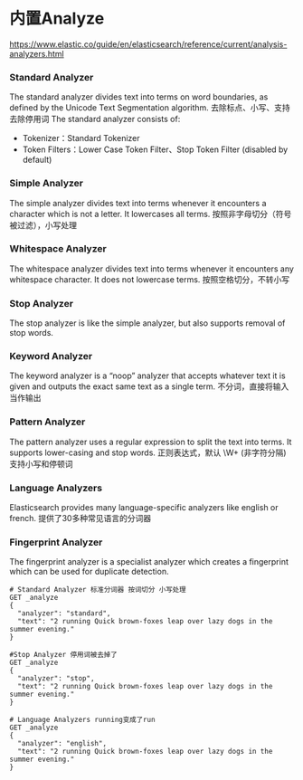 # 内置Analyze
https://www.elastic.co/guide/en/elasticsearch/reference/current/analysis-analyzers.html
### Standard Analyzer
The standard analyzer divides text into terms on word boundaries, as defined by the Unicode Text Segmentation algorithm. 
去除标点、小写、支持去除停用词
The standard analyzer consists of:
- Tokenizer：Standard Tokenizer
- Token Filters：Lower Case Token Filter、Stop Token Filter (disabled by default)


### Simple Analyzer
The simple analyzer divides text into terms whenever it encounters a character which is not a letter. 
It lowercases all terms.
按照非字母切分（符号被过滤），小写处理

### Whitespace Analyzer
The whitespace analyzer divides text into terms whenever it encounters any whitespace character. 
It does not lowercase terms.
按照空格切分，不转小写

### Stop Analyzer
The stop analyzer is like the simple analyzer, but also supports removal of stop words.

### Keyword Analyzer
The keyword analyzer is a “noop” analyzer that accepts whatever text it is given and outputs the exact same text as a single term.
不分词，直接将输入当作输出

### Pattern Analyzer
The pattern analyzer uses a regular expression to split the text into terms. 
It supports lower-casing and stop words.
正则表达式，默认 \W+ (非字符分隔) 支持小写和停顿词

### Language Analyzers
Elasticsearch provides many language-specific analyzers like english or french.
提供了30多种常见语言的分词器

### Fingerprint Analyzer
The fingerprint analyzer is a specialist analyzer which creates a fingerprint which can be used for duplicate detection.

```
# Standard Analyzer 标准分词器 按词切分 小写处理
GET _analyze
{
  "analyzer": "standard",
  "text": "2 running Quick brown-foxes leap over lazy dogs in the summer evening."
}

#Stop Analyzer 停用词被去掉了
GET _analyze
{
  "analyzer": "stop",
  "text": "2 running Quick brown-foxes leap over lazy dogs in the summer evening."
}

# Language Analyzers running变成了run
GET _analyze
{
  "analyzer": "english",
  "text": "2 running Quick brown-foxes leap over lazy dogs in the summer evening."
}

```
